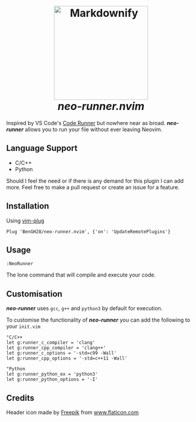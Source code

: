 <h1 align="center">
  <br>
  <img src="https://www.flaticon.com/svg/3893/3893735.svg" alt="Markdownify" width="250">
  <br>
	<em>neo-runner.nvim</em>
  <br>
</h1>

Inspired by VS Code's [Code Runner](https://github.com/formulahendry/vscode-code-runner) but nowhere near as broad.
***neo-runner*** allows you to run your file without ever leaving Neovim.

## Language Support

- C/C++
- Python

Should I feel the need or if there is any demand for this plugin
I can add more. Feel free to make a pull request or create an
issue for a feature.

## Installation

Using [vim-plug](https://github.com/junegunn/vim-plug)

```vim
Plug 'BenGH28/neo-runner.nvim', {'on': 'UpdateRemotePlugins'}
```

## Usage

```vim
:NeoRunner
```

The lone command that will compile and execute your code.

## Customisation

***neo-runner*** uses `gcc`, `g++` and `python3` by default for execution.

To customise the functionality of ***neo-runner*** you can add the following to your `init.vim`

```vim
"C/C++
let g:runner_c_compiler = 'clang'
let g:runner_cpp_compiler = 'clang++'
let g:runner_c_options = '-std=c99 -Wall'
let g:runner_cpp_options = '-std=c++11 -Wall'

"Python
let g:runner_python_ex = 'python3'
let g:runner_python_options = '-I'
```

## Credits
Header icon made by [Freepik](https://www.flaticon.com/authors/freepik) from www.flaticon.com

